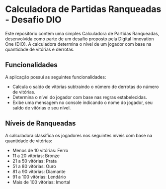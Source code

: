 # Calculadora de Partidas Ranqueadas - Desafio DIO

Este repositório contém uma simples Calculadora de Partidas Ranqueadas, desenvolvida como parte de um desafio proposto pela Digital Innovation One (DIO). A calculadora determina o nível de um jogador com base na quantidade de vitórias e derrotas.

## Funcionalidades

A aplicação possui as seguintes funcionalidades:

- Calcula o saldo de vitórias subtraindo o número de derrotas do número de vitórias.
- Determina o nível do jogador com base nas regras estabelecidas.
- Exibe uma mensagem no console indicando o nome do jogador, seu saldo de vitórias e seu nível.

## Níveis de Ranqueadas

A calculadora classifica os jogadores nos seguintes níveis com base na quantidade de vitórias:

- Menos de 10 vitórias: Ferro
- 11 a 20 vitórias: Bronze
- 21 a 50 vitórias: Prata
- 51 a 80 vitórias: Ouro
- 81 a 90 vitórias: Diamante
- 91 a 100 vitórias: Lendário
- Mais de 100 vitórias: Imortal
